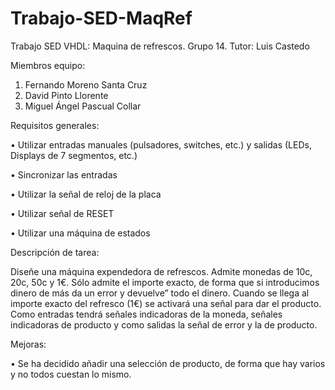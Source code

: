 # Trabajo-SED-MaqRef

Trabajo SED VHDL: Maquina de refrescos. Grupo 14. Tutor: Luis Castedo

Miembros equipo:

1. Fernando Moreno Santa Cruz
2. David Pinto Llorente
3. Miguel Ángel Pascual Collar

Requisitos generales:

• Utilizar entradas manuales (pulsadores, switches, etc.) y salidas (LEDs, Displays de 7 segmentos, etc.)

• Sincronizar las entradas

• Utilizar la señal de reloj de la placa

• Utilizar señal de RESET

• Utilizar una máquina de estados


Descripción de tarea:

Diseñe una máquina expendedora de refrescos. Admite monedas de 10c, 20c, 50c y 1€. Sólo admite el importe exacto, de forma que si introducimos dinero de más da un error y devuelve” todo el dinero. Cuando se llega al importe exacto del refresco (1€) se activará una señal para dar el producto. Como entradas tendrá señales indicadoras de la moneda, señales indicadoras de producto y como salidas la señal de error y la de producto.

Mejoras:

• Se ha decidido añadir una selección de producto, de forma que hay varios y no todos cuestan lo mismo.
